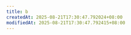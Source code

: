 ```yaml
---
title: b
createdAt: 2025-08-21T17:30:47.792024+08:00
modifiedAt: 2025-08-21T17:30:47.792415+08:00
---
```



